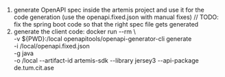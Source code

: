 1) generate OpenAPI spec inside the artemis project and use it for the code generation (use the openapi.fixed.json with manual fixes)
// TODO: fix the spring boot code so that the right spec file gets generated
2) generate the client code:
   docker run --rm \                                          
   -v ${PWD}:/local openapitools/openapi-generator-cli generate \
   -i /local/openapi.fixed.json \
   -g java \
   -o /local --artifact-id artemis-sdk --library jersey3 --api-package de.tum.cit.ase
